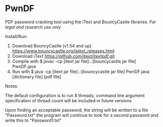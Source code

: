 # PwnDF
PDF password cracking tool using the iText and BouncyCastle libraries. 
*For legal and research use only*

Install/Run:

1. Download BouncyCastle (v1.54 and up) https://www.bouncycastle.org/latest_releases.html
2. Download iText https://github.com/itext/itextpdf.git
3. Compile with $ javac -cp [itext jar file]:.:[bouncycastle jar file] PwnDF.java
4. Run with $ java -cp [itext jar file]:.:[bouncycastle jar file] PwnDF.java [dictionary file] [pdf file]

Notes:

The default configuration is to run 8 threads, command line argument specification of thread count will be included in future versions

Upon finding an acceptable password, the string will be written to a file "Password.txt" the program will continue to look for a second password and write this to "Password1.txt"
